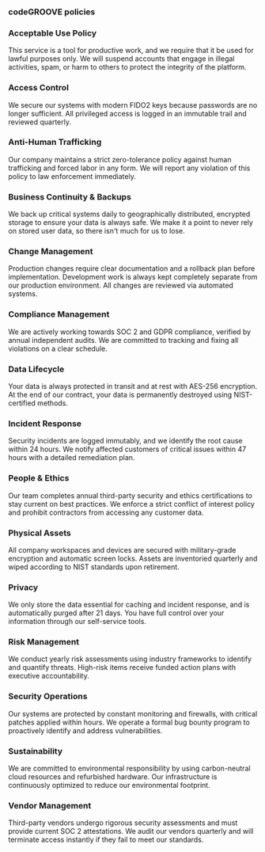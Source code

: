 ### codeGROOVE policies


### Acceptable Use Policy
This service is a tool for productive work, and we require that it be used for lawful purposes only. We will suspend accounts that engage in illegal activities, spam, or harm to others to protect the integrity of the platform.

### Access Control
We secure our systems with modern FIDO2 keys because passwords are no longer sufficient. All privileged access is logged in an immutable trail and reviewed quarterly.

### Anti-Human Trafficking
Our company maintains a strict zero-tolerance policy against human trafficking and forced labor in any form. We will report any violation of this policy to law enforcement immediately.

### Business Continuity & Backups
We back up critical systems daily to geographically distributed, encrypted storage to ensure your data is always safe. We make it a point to never rely on stored user data, so there isn't much for us to lose.

### Change Management

Production changes require clear documentation and a rollback plan before implementation. Development work is always kept completely separate from our production environment. All changes are reviewed via automated systems.

### Compliance Management
We are actively working towards SOC 2 and GDPR compliance, verified by annual independent audits. We are committed to tracking and fixing all violations on a clear schedule.

### Data Lifecycle
Your data is always protected in transit and at rest with AES-256 encryption. At the end of our contract, your data is permanently destroyed using NIST-certified methods.

### Incident Response
Security incidents are logged immutably, and we identify the root cause within 24 hours. We notify affected customers of critical issues within 47 hours with a detailed remediation plan.

### People & Ethics
Our team completes annual third-party security and ethics certifications to stay current on best practices. We enforce a strict conflict of interest policy and prohibit contractors from accessing any customer data.

### Physical Assets
All company workspaces and devices are secured with military-grade encryption and automatic screen locks. Assets are inventoried quarterly and wiped according to NIST standards upon retirement.

### Privacy
We only store the data essential for caching and incident response, and is automatically purged after 21 days. You have full control over your information through our self-service tools.

### Risk Management
We conduct yearly risk assessments using industry frameworks to identify and quantify threats. High-risk items receive funded action plans with executive accountability.

### Security Operations
Our systems are protected by constant monitoring and firewalls, with critical patches applied within hours. We operate a formal bug bounty program to proactively identify and address vulnerabilities.

### Sustainability
We are committed to environmental responsibility by using carbon-neutral cloud resources and refurbished hardware. Our infrastructure is continuously optimized to reduce our environmental footprint.

### Vendor Management
Third-party vendors undergo rigorous security assessments and must provide current SOC 2 attestations. We audit our vendors quarterly and will terminate access instantly if they fail to meet our standards.
